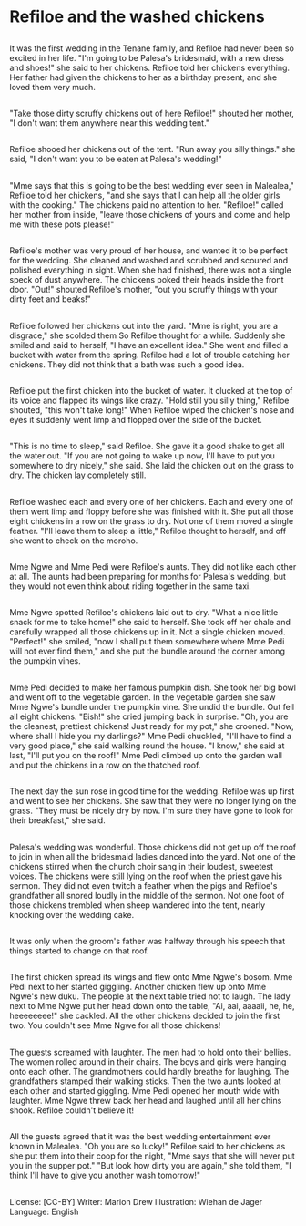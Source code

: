 # Refiloe and the washed chickens

##
It was the first wedding in the
Tenane family, and Refiloe had
never been so excited in her life.
"I'm going to be Palesa's
bridesmaid, with a new dress and
shoes!" she said to her chickens.
Refiloe told her chickens everything.
Her father had given the chickens
to her as a birthday present, and
she loved them very much.

##
"Take those dirty scruffy chickens
out of here Refiloe!" shouted her
mother, "I don't want them
anywhere near this wedding tent."

##
Refiloe shooed her chickens out of
the tent.
"Run away you silly things." she
said, "I don't want you to be eaten
at Palesa's wedding!"

##
"Mme says that this is going to be the best wedding
ever seen in Malealea," Refiloe told her chickens,
"and she says that I can help all the older girls with
the cooking."
The chickens paid no attention to her.
"Refiloe!" called her mother from inside, "leave those
chickens of yours and come and help me with these
pots please!"

##

##
Refiloe's mother was very proud of her house, and wanted it to be
perfect for the wedding. She cleaned and washed and scrubbed
and scoured and polished everything in sight. When she had
finished, there was not a single speck of dust anywhere.
The chickens poked their heads inside the front door. "Out!"
shouted Refiloe's mother, "out you scruffy things with your dirty
feet and beaks!"

##
Refiloe followed her chickens out into the yard.
"Mme is right, you are a disgrace," she scolded them
So Refiloe thought for a while. Suddenly she smiled
and said to herself, "I have an excellent idea."
She went and filled a bucket with water from the
spring.
Refiloe had a lot of trouble catching her chickens.
They did not think that a bath was such a good idea.

##
Refiloe put the first chicken into the
bucket of water.
It clucked at the top of its voice and
flapped its wings like crazy.
"Hold still you silly thing," Refiloe
shouted, "this won't take long!"
When Refiloe wiped the chicken's
nose and eyes it suddenly went
limp and
flopped over the side of the bucket.

##
"This is no time to sleep," said
Refiloe. She gave it a good shake to
get all the water out.
"If you are not going to wake up
now, I'll have to put you somewhere
to dry nicely," she said. She laid the
chicken out on the grass to dry.
The chicken lay completely still.

##
Refiloe washed each and every one of her chickens.
Each and every one of them went limp and floppy
before she was finished with it.
She put all those eight chickens in a row on the grass
to dry.
Not one of them moved a single feather.
"I'll leave them to sleep a little," Refiloe thought to
herself, and off she went to check on the moroho.

##
Mme Ngwe and Mme Pedi were
Refiloe's aunts. They did not like
each other at all.
The aunts had been preparing for
months for Palesa's wedding, but
they would not even think about
riding together in the same taxi.

##
Mme Ngwe spotted Refiloe's chickens laid out to dry.
"What a nice little snack for me to take home!" she
said to herself.
She took off her chale and carefully wrapped all
those chickens up in it.
Not a single chicken moved.
"Perfect!" she smiled, "now I shall put them
somewhere where Mme Pedi will not ever find them,"
and she put the bundle around the corner among the
pumpkin vines.

##
Mme Pedi decided to make her famous pumpkin dish. She took her
big bowl and went off to the vegetable garden.
In the vegetable garden she saw Mme Ngwe's bundle under the
pumpkin vine. She undid the bundle.
Out fell all eight chickens. "Eish!" she cried jumping back in
surprise.
"Oh, you are the cleanest, prettiest chickens! Just ready for my
pot," she crooned.
"Now, where shall I hide you my darlings?" Mme Pedi chuckled, "I'll
have to find a very good place," she said walking round the house.
"I know," she said at last, "I'll put you on the roof!"
Mme Pedi climbed up onto the garden wall and put the chickens in
a row on the thatched roof.

##

##
The next day the sun rose in good time for the wedding. Refiloe
was up first and went to see her chickens.
She saw that they were no longer lying on the grass.
"They must be nicely dry by now. I'm sure they have gone to look
for their breakfast," she said.

##
Palesa's wedding was wonderful.
Those chickens did not get up off the roof to join in
when all the bridesmaid ladies danced into the yard.
Not one of the chickens stirred when the church choir
sang in their loudest, sweetest voices.
The chickens were still lying on the roof when the
priest gave his sermon.
They did not even twitch a feather when the pigs and
Refiloe's grandfather all snored loudly in the middle
of the sermon.
Not one foot of those chickens trembled when sheep
wandered into the tent, nearly knocking over the
wedding cake.

##
It was only when the groom's father
was halfway through his speech
that things started to change on
that roof.

##
The first chicken spread its wings and flew onto Mme Ngwe's
bosom. Mme Pedi next to her started giggling.
Another chicken flew up onto Mme Ngwe's new duku. The people
at the next table tried not to laugh.
The lady next to Mme Ngwe put her head down onto the table, "Ai,
aai, aaaaii, he, he, heeeeeeee!" she cackled.
All the other chickens decided to join the first two. You couldn't see
Mme Ngwe for all those chickens!

##

##
The guests screamed with laughter.
The men had to hold onto their bellies.
The women rolled around in their chairs.
The boys and girls were hanging onto each other.
The grandmothers could hardly breathe for laughing.
The grandfathers stamped their walking sticks.
Then the two aunts looked at each other and started giggling.
Mme Pedi opened her mouth wide with laughter. Mme Ngwe threw
back her head and laughed until all her chins shook.
Refiloe couldn't believe it!

##

##
All the guests agreed that it was the best wedding entertainment
ever known in Malealea.
"Oh you are so lucky!" Refiloe said to her chickens as she put them
into their coop for the night, "Mme says that she will never put you
in the supper pot."
"But look how dirty you are again," she told them, "I think I'll have
to give you another wash tomorrow!"

##

##
License: [CC-BY]
Writer: Marion Drew
Illustration: Wiehan de Jager
Language: English

